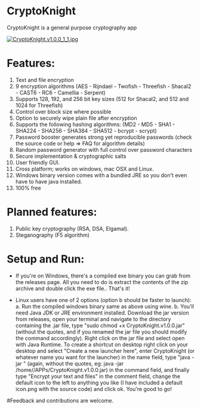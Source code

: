 # CryptoKnight
CryptoKnight is a general purpose cryptography app

[![CryptoKnight.v1.0.0_1_1.jpg](https://s23.postimg.org/ii6qx7xsb/Crypto_Knight_v1_0_0_1_1.jpg)](https://postimg.org/image/9aeigiqpz/)

# Features:
1. Text and file encryption
2. 9 encryption algorithms (AES - Rijndael - Twofish - Threefish - Shacal2 - CAST6 - RC6 - Camellia - Serpent)
3. Supports 128, 192, and 256 bit key sizes (512 for Shacal2, and 512 and 1024 for Threefish)
4. Control over block size where possible
5. Option to securely wipe plain file after encryption
6. Supports the following hashing algorithms:
(MD2 - MD5 - SHA1 - SHA224 - SHA256 - SHA384 - SHA512 - bcrypt - scrypt)
7. Password booster generates strong yet reproducible passwords (check the source code or help => FAQ for algorithm details)
8. Random password generator with full control over password characters
9. Secure implementation & cryptographic salts
10. User friendly GUI.
11. Cross platform; works on windows, mac OSX and Linux.
12. Windows binary version comes with a bundled JRE so you don't even have to have java installed.
13. 100% free

# Planned features:
1. Public key cryptography (RSA, DSA, Elgamal).
2. Steganography (F5 algorithm)

# Setup and Run:
- If you're on Windows, there's a compiled exe binary you can grab from the releases page. All you need to do is extract the contents of the zip archive and double click the exe file.. That's it!

- Linux users have one of 2 options (option b should be faster to launch):
a. Run the compiled windows binary same as above using wine.
b. You'll need Java JDK or JRE environment installed. Download the jar version from releases, open your terminal and navigate to the directory containing the .jar file, type "sudo chmod +x CryptoKnight.v1.0.0.jar" (without the quotes, and if you renamed the jar file you should modify the command accordingly). Right click on the jar file and select open with Java Runtime. To create a shortcut on desktop right click on your desktop and select "Create a new launcher here", enter CryptoKnight (or whatever name you want for the launcher) in the name field, type "java -jar <path to the jar file>" (again, without the quotes, eg: java -jar /home/<your username>/APPs/CryptoKnight.v1.0.0.jar) in the command field, and finally type "Encrypt your text and files" in the comment field, change the default icon to the left to anything you like (I have included a default icon.png with the source code) and click ok. You're good to go!


#Feedback and contributions are welcome.
